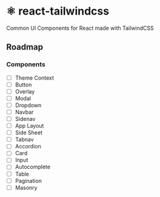 # ⚛️ react-tailwindcss
Common UI Components for React made with TailwindCSS

## Roadmap

### Components

- [ ] Theme Context
- [ ] Button
- [ ] Overlay
- [ ] Modal
- [ ] Dropdown
- [ ] Navbar
- [ ] Sidenav
- [ ] App Layout
- [ ] Side Sheet
- [ ] Tabnav
- [ ] Accordion
- [ ] Card
- [ ] Input
- [ ] Autocomplete
- [ ] Table
- [ ] Pagination
- [ ] Masonry
